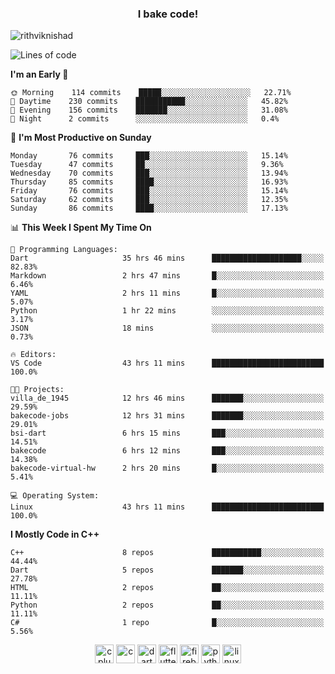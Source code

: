 <h3 align="center">I bake code!</h3>

<p align="left"> <img src="https://komarev.com/ghpvc/?username=rithviknishad" alt="rithviknishad" /> </p>

<!--START_SECTION:waka-->
![Lines of code](https://img.shields.io/badge/From%20Hello%20World%20I%27ve%20Written-23.3%20million%20lines%20of%20code-blue)

**I'm an Early 🐤** 

```text
🌞 Morning    114 commits    █████░░░░░░░░░░░░░░░░░░░░   22.71% 
🌆 Daytime    230 commits    ███████████░░░░░░░░░░░░░░   45.82% 
🌃 Evening    156 commits    ███████░░░░░░░░░░░░░░░░░░   31.08% 
🌙 Night      2 commits      ░░░░░░░░░░░░░░░░░░░░░░░░░   0.4%

```
📅 **I'm Most Productive on Sunday** 

```text
Monday       76 commits     ███░░░░░░░░░░░░░░░░░░░░░░   15.14% 
Tuesday      47 commits     ██░░░░░░░░░░░░░░░░░░░░░░░   9.36% 
Wednesday    70 commits     ███░░░░░░░░░░░░░░░░░░░░░░   13.94% 
Thursday     85 commits     ████░░░░░░░░░░░░░░░░░░░░░   16.93% 
Friday       76 commits     ███░░░░░░░░░░░░░░░░░░░░░░   15.14% 
Saturday     62 commits     ███░░░░░░░░░░░░░░░░░░░░░░   12.35% 
Sunday       86 commits     ████░░░░░░░░░░░░░░░░░░░░░   17.13%

```


📊 **This Week I Spent My Time On** 

```text
💬 Programming Languages: 
Dart                     35 hrs 46 mins      ████████████████████░░░░░   82.83% 
Markdown                 2 hrs 47 mins       █░░░░░░░░░░░░░░░░░░░░░░░░   6.46% 
YAML                     2 hrs 11 mins       █░░░░░░░░░░░░░░░░░░░░░░░░   5.07% 
Python                   1 hr 22 mins        ░░░░░░░░░░░░░░░░░░░░░░░░░   3.17% 
JSON                     18 mins             ░░░░░░░░░░░░░░░░░░░░░░░░░   0.73%

🔥 Editors: 
VS Code                  43 hrs 11 mins      █████████████████████████   100.0%

🐱‍💻 Projects: 
villa_de_1945            12 hrs 46 mins      ███████░░░░░░░░░░░░░░░░░░   29.59% 
bakecode-jobs            12 hrs 31 mins      ███████░░░░░░░░░░░░░░░░░░   29.01% 
bsi-dart                 6 hrs 15 mins       ███░░░░░░░░░░░░░░░░░░░░░░   14.51% 
bakecode                 6 hrs 12 mins       ███░░░░░░░░░░░░░░░░░░░░░░   14.38% 
bakecode-virtual-hw      2 hrs 20 mins       █░░░░░░░░░░░░░░░░░░░░░░░░   5.41%

💻 Operating System: 
Linux                    43 hrs 11 mins      █████████████████████████   100.0%

```

**I Mostly Code in C++** 

```text
C++                      8 repos             ███████████░░░░░░░░░░░░░░   44.44% 
Dart                     5 repos             ███████░░░░░░░░░░░░░░░░░░   27.78% 
HTML                     2 repos             ██░░░░░░░░░░░░░░░░░░░░░░░   11.11% 
Python                   2 repos             ██░░░░░░░░░░░░░░░░░░░░░░░   11.11% 
C#                       1 repo              █░░░░░░░░░░░░░░░░░░░░░░░░   5.56%

```



<!--END_SECTION:waka-->

<p align="center">
  <img src="https://devicons.github.io/devicon/devicon.git/icons/cplusplus/cplusplus-original.svg" alt="cplusplus" width="30" height="30"/>
  <img src="https://devicons.github.io/devicon/devicon.git/icons/c/c-original.svg" alt="c" width="30" height="30"/>
  <img src="https://www.vectorlogo.zone/logos/dartlang/dartlang-icon.svg" alt="dart" width="30" height="30"/>
  <img src="https://www.vectorlogo.zone/logos/flutterio/flutterio-icon.svg" alt="flutter" width="30" height="30"/> 
  <img src="https://www.vectorlogo.zone/logos/firebase/firebase-icon.svg" alt="firebase" width="30" height="30"/> 
  <img src="https://devicons.github.io/devicon/devicon.git/icons/python/python-original.svg" alt="python" width="30" height="30"/> 
  <img src="https://devicons.github.io/devicon/devicon.git/icons/linux/linux-original.svg" alt="linux" width="30" height="30"/> 
</p>
